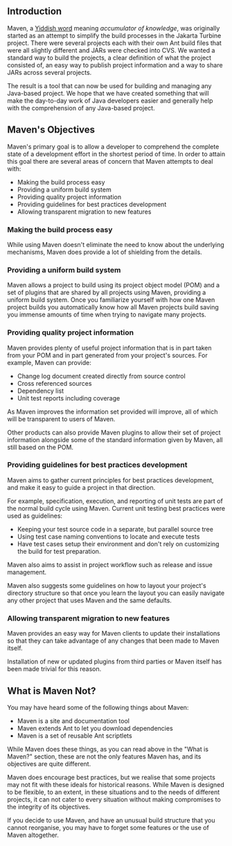 ## Introduction

Maven, a [Yiddish word](https://en.wikipedia.org/wiki/Maven) meaning
*accumulator of knowledge*, was originally started as an attempt to
simplify the build processes in the Jakarta Turbine project. There were
several projects each with their own Ant build files that were all
slightly different and JARs were checked into CVS. We wanted a standard
way to build the projects, a clear definition of what the project
consisted of, an easy way to publish project information and a way to
share JARs across several projects.

The result is a tool that can now be used for building and managing any
Java-based project. We hope that we have created something that will
make the day-to-day work of Java developers easier and generally help
with the comprehension of any Java-based project.

## Maven's Objectives

Maven's primary goal is to allow a developer to comprehend the complete
state of a development effort in the shortest period of time. In order
to attain this goal there are several areas of concern that Maven
attempts to deal with:

-   Making the build process easy
-   Providing a uniform build system
-   Providing quality project information
-   Providing guidelines for best practices development
-   Allowing transparent migration to new features

### Making the build process easy

While using Maven doesn't eliminate the need to know about the
underlying mechanisms, Maven does provide a lot of shielding from the
details.

### Providing a uniform build system

Maven allows a project to build using its project object model (POM) and
a set of plugins that are shared by all projects using Maven, providing
a uniform build system. Once you familiarize yourself with how one Maven
project builds you automatically know how all Maven projects build
saving you immense amounts of time when trying to navigate many
projects.

### Providing quality project information

Maven provides plenty of useful project information that is in part
taken from your POM and in part generated from your project's sources.
For example, Maven can provide:

-   Change log document created directly from source control
-   Cross referenced sources
-   Dependency list
-   Unit test reports including coverage

As Maven improves the information set provided will improve, all of
which will be transparent to users of Maven.

Other products can also provide Maven plugins to allow their set of
project information alongside some of the standard information given by
Maven, all still based on the POM.

### Providing guidelines for best practices development

Maven aims to gather current principles for best practices development,
and make it easy to guide a project in that direction.

For example, specification, execution, and reporting of unit tests are
part of the normal build cycle using Maven. Current unit testing best
practices were used as guidelines:

-   Keeping your test source code in a separate, but parallel source
    tree
-   Using test case naming conventions to locate and execute tests
-   Have test cases setup their environment and don't rely on
    customizing the build for test preparation.

Maven also aims to assist in project workflow such as release and issue management.

Maven also suggests some guidelines on how to layout your project's
directory structure so that once you learn the layout you can easily
navigate any other project that uses Maven and the same defaults.

### Allowing transparent migration to new features

Maven provides an easy way for Maven clients to update their
installations so that they can take advantage of any changes that been
made to Maven itself.

Installation of new or updated plugins from third parties or Maven
itself has been made trivial for this reason.

## What is Maven Not?

You may have heard some of the following things about Maven:

-   Maven is a site and documentation tool
-   Maven extends Ant to let you download dependencies
-   Maven is a set of reusable Ant scriptlets

While Maven does these things, as you can read above in the "What is
Maven?" section, these are not the only features Maven has, and its
objectives are quite different.

Maven does encourage best practices, but we realise that some projects
may not fit with these ideals for historical reasons. While Maven is
designed to be flexible, to an extent, in these situations and to the
needs of different projects, it can not cater to every situation without
making compromises to the integrity of its objectives.

If you decide to use Maven, and have an unusual build structure that you
cannot reorganise, you may have to forget some features or the use of
Maven altogether.

